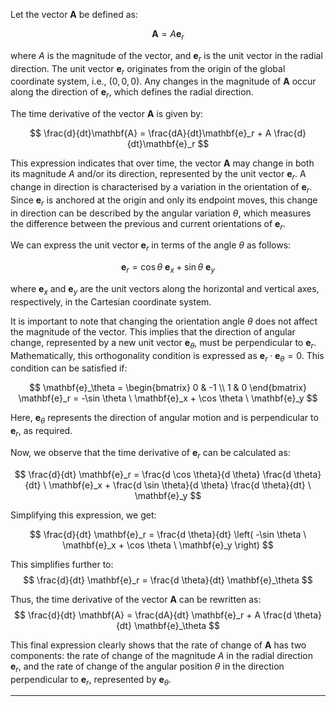 Let the vector $\mathbf{A}$ be defined as:


$$
\mathbf{A} = A \mathbf{e}_r
$$


where $A$ is the magnitude of the vector, and $\mathbf{e}_r$ is the unit vector in the radial direction. The unit vector $\mathbf{e}_r$ originates from the origin of the global coordinate system, i.e., $(0, 0, 0)$. Any changes in the magnitude of $\mathbf{A}$ occur along the direction of $\mathbf{e}_r$, which defines the radial direction.

The time derivative of the vector $\mathbf{A}$ is given by:


$$
\frac{d}{dt}\mathbf{A} = \frac{dA}{dt}\mathbf{e}_r + A \frac{d}{dt}\mathbf{e}_r
$$


This expression indicates that over time, the vector $\mathbf{A}$ may change in both its magnitude $A$ and/or its direction, represented by the unit vector $\mathbf{e}_r$. A change in direction is characterised by a variation in the orientation of $\mathbf{e}_r$. Since $\mathbf{e}_r$ is anchored at the origin and only its endpoint moves, this change in direction can be described by the angular variation $\theta$, which measures the difference between the previous and current orientations of $\mathbf{e}_r$.

We can express the unit vector $\mathbf{e}_r$ in terms of the angle $\theta$ as follows:


$$
\mathbf{e}_r = \cos \theta \ \mathbf{e}_x + \sin \theta \ \mathbf{e}_y
$$


where $\mathbf{e}_x$ and $\mathbf{e}_y$ are the unit vectors along the horizontal and vertical axes, respectively, in the Cartesian coordinate system.

It is important to note that changing the orientation angle $\theta$ does not affect the magnitude of the vector. This implies that the direction of angular change, represented by a new unit vector $\mathbf{e}_\theta$, must be perpendicular to $\mathbf{e}_r$. Mathematically, this orthogonality condition is expressed as $\mathbf{e}_r \cdot \mathbf{e}_\theta = 0$. This condition can be satisfied if:


$$
\mathbf{e}_\theta = \begin{bmatrix} 0 & -1 \\ 1 & 0 \end{bmatrix} \mathbf{e}_r = -\sin \theta \ \mathbf{e}_x + \cos \theta \ \mathbf{e}_y
$$


Here, $\mathbf{e}_\theta$ represents the direction of angular motion and is perpendicular to $\mathbf{e}_r$, as required.

Now, we observe that the time derivative of $\mathbf{e}_r$ can be calculated as:


$$
\frac{d}{dt} \mathbf{e}_r = \frac{d \cos \theta}{d \theta} \frac{d \theta}{dt} \ \mathbf{e}_x + \frac{d \sin \theta}{d \theta} \frac{d \theta}{dt} \ \mathbf{e}_y
$$


Simplifying this expression, we get:


$$
\frac{d}{dt} \mathbf{e}_r = \frac{d \theta}{dt} \left( -\sin \theta \ \mathbf{e}_x + \cos \theta \ \mathbf{e}_y \right)
$$


This simplifies further to:
$$
\frac{d}{dt} \mathbf{e}_r = \frac{d \theta}{dt} \mathbf{e}_\theta
$$


Thus, the time derivative of the vector $\mathbf{A}$ can be rewritten as:
$$
\frac{d}{dt} \mathbf{A} = \frac{dA}{dt} \mathbf{e}_r + A \frac{d \theta}{dt} \mathbf{e}_\theta
$$


This final expression clearly shows that the rate of change of $\mathbf{A}$ has two components: the rate of change of the magnitude $A$ in the radial direction $\mathbf{e}_r$, and the rate of change of the angular position $\theta$ in the direction perpendicular to $\mathbf{e}_r$, represented by $\mathbf{e}_\theta$.











---

